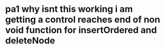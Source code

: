 # pa1 why isnt this working i am getting a control reaches end of non void function for insertOrdered and deleteNode
